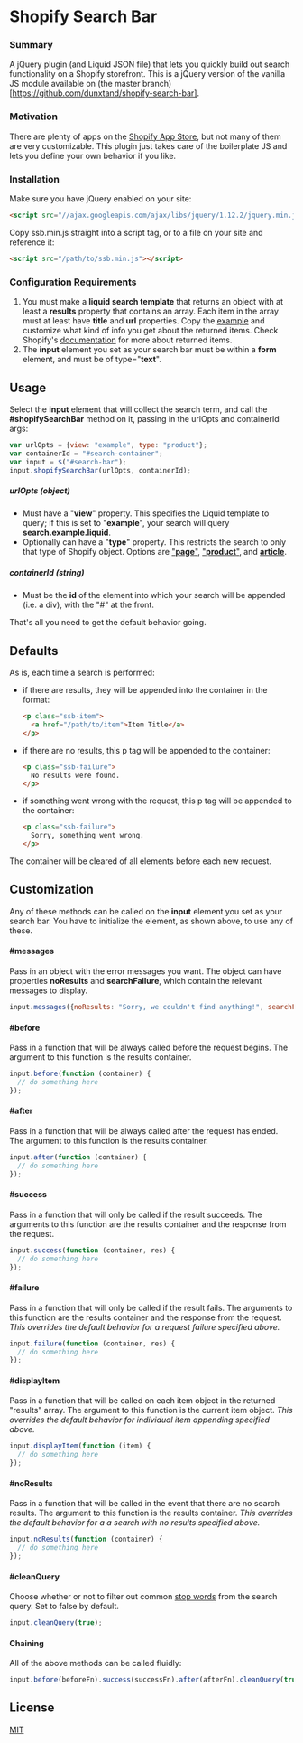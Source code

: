 # Shopify Search Bar

### Summary

A jQuery plugin (and Liquid JSON file) that lets you quickly build out search functionality on a Shopify storefront. This is a jQuery version of the vanilla JS module available on (the master branch)[https://github.com/dunxtand/shopify-search-bar].

### Motivation

There are plenty of apps on the [Shopify App Store](https://apps.shopify.com/), but not many of them are very customizable. This plugin just takes care of the boilerplate JS and lets you define your own behavior if you like.

### Installation

Make sure you have jQuery enabled on your site:

````html
<script src="//ajax.googleapis.com/ajax/libs/jquery/1.12.2/jquery.min.js"></script>
````

Copy ssb.min.js straight into a script tag, or to a file on your site and reference it:

````html
<script src="/path/to/ssb.min.js"></script>
````

### Configuration Requirements

1. You must make a **liquid search template** that returns an object with at least a **results** property that contains an array. Each item in the array must at least have **title** and **url** properties. Copy the [example](https://github.com/dunxtand/shopify-search-bar/blob/jquery/example/search.example.liquid) and customize what kind of info you get about the returned items. Check Shopify's [documentation](https://help.shopify.com/themes/liquid/objects/search#search-results) for more about returned items.
2. The **input** element you set as your search bar must be within a **form** element, and must be of type="**text**".

## Usage

Select the **input** element that will collect the search term, and call the **#shopifySearchBar** method on it, passing in the urlOpts and containerId args:

````javascript
var urlOpts = {view: "example", type: "product"};
var containerId = "#search-container";
var input = $("#search-bar");
input.shopifySearchBar(urlOpts, containerId);
````

##### urlOpts (object)

* Must have a "**view**" property. This specifies the Liquid template to query; if this is set to "**example**", your search will query **search.example.liquid**.
* Optionally can have a "**type**" property. This restricts the search to only that type of Shopify object. Options are ["**page**"](https://help.shopify.com/themes/liquid/objects/page), ["**product**"](https://help.shopify.com/themes/liquid/objects/product), and [**article**](https://help.shopify.com/themes/liquid/objects/article).

##### containerId (string)

* Must be the **id** of the element into which your search will be appended (i.e. a div), with the "#" at the front.

That's all you need to get the default behavior going.

## Defaults

As is, each time a search is performed:

* if there are results, they will be appended into the container in the format:
  ````html
  <p class="ssb-item">
    <a href="/path/to/item">Item Title</a>
  </p>
  ````
* if there are no results, this p tag will be appended to the container:
  ````html
  <p class="ssb-failure">
    No results were found.
  </p>
  ````
* if something went wrong with the request, this p tag will be appended to the container:
  ````html
  <p class="ssb-failure">
    Sorry, something went wrong.
  </p>
  ````

The container will be cleared of all elements before each new request.

## Customization

Any of these methods can be called on the **input** element you set as your search bar. You have to initialize the element, as shown above, to use any of these.

#### #messages

Pass in an object with the error messages you want. The object can have properties **noResults** and **searchFailure**, which contain the relevant messages to display.

````javascript
input.messages({noResults: "Sorry, we couldn't find anything!", searchFailure: "Oh no, something's up."});
````

#### #before

Pass in a function that will be always called before the request begins. The argument to this function is the results container.

````javascript
input.before(function (container) {
  // do something here
});
````

#### #after

Pass in a function that will be always called after the request has ended. The argument to this function is the results container.

````javascript
input.after(function (container) {
  // do something here
});
````

#### #success

Pass in a function that will only be called if the result succeeds. The arguments to this function are the results container and the response from the request.

````javascript
input.success(function (container, res) {
  // do something here
});
````

#### #failure

Pass in a function that will only be called if the result fails. The arguments to this function are the results container and the response from the request. *This overrides the default behavior for a request failure specified above.*

````javascript
input.failure(function (container, res) {
  // do something here
});
````

#### #displayItem

Pass in a function that will be called on each item object in the returned "results" array. The argument to this function is the current item object.
*This overrides the default behavior for individual item appending specified above.*

````javascript
input.displayItem(function (item) {
  // do something here
});
````

#### #noResults

Pass in a function that will be called in the event that there are no search results. The argument to this function is the results container.
*This overrides the default behavior for a a search with no results specified above.*

````javascript
input.noResults(function (container) {
  // do something here
});
````

#### #cleanQuery

Choose whether or not to filter out common [stop words](https://en.wikipedia.org/wiki/Stop_words) from the search query. Set to false by default.

````javascript
input.cleanQuery(true);
````

#### Chaining

All of the above methods can be called fluidly:

````javascript
input.before(beforeFn).success(successFn).after(afterFn).cleanQuery(true); // etc
````

## License

[MIT](https://opensource.org/licenses/MIT)
